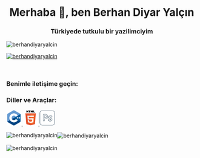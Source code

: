 <h1 align="center">Merhaba 👋, ben Berhan Diyar Yalçın</h1>
<h3 align="center">Türkiyede tutkulu bir yazilimciyim</h3>

<p align="left"> <img src="https://komarev.com/ghpvc/?username=berhandiyaryalcin&label=Profile%20views&color=0e75b6&style=flat" alt="berhandiyaryalcin" /> </p>

<p align="left"> <a href="https://github.com/ryo-ma/github-profile-trophy"><img src="https://github-profile-trophy.vercel.app/?username=berhandiyaryalcin" alt="berhandiyaryalcin" /></a> </p>

<p align="left"> <a href="https://twitter.com/" target="blank"><img src="https://img.shields.io/twitter/follow/?logo=twitter&style=for-the-badge" alt="" /></a> </p>

<h3 align="left">Benimle iletişime geçin:</h3>
<p align="left">
</p>

<h3 align="left">Diller ve Araçlar:</h3>
<p align="left"> <a href="https://www.w3schools.com/cpp/" target="_blank" rel="noreferrer"> <img src="https://raw.githubusercontent.com/devicons/devicon/master/icons/cplusplus/cplusplus-original.svg" alt="cplusplus" width="40" height="40"/> </a> <a href="https://www.w3.org/html/" target="_blank" rel="noreferrer"> <img src="https://raw.githubusercontent.com/devicons/devicon/master/icons/html5/html5-original-wordmark.svg" alt="html5" width="40" height="40"/> </a> <a href="https://www.photoshop.com/tr" target="_blank" rel="noreferrer"> <img src="https://raw.githubusercontent.com/devicons/devicon/master/icons/photoshop/photoshop-line.svg" alt="photoshop" width="40" height="40"/> </a> </p>

<p><img align="left" src="https://github-readme-stats.vercel.app/api/top-langs?username=berhandiyaryalcin&show_icons=true&locale=tr&layout=compact" alt="berhandiyaryalcin" /></p>

<p> <img align="center" src="https://github-readme-stats.vercel.app/api?username=berhandiyaryalcin&show_icons=true&locale=tr" alt="berhandiyaryalcin" /></p>

<p><img align="center" src="https://github-readme-streak-stats.herokuapp.com/?user=berhandiyaryalcin&" alt="berhandiyaryalcin" /></p>
